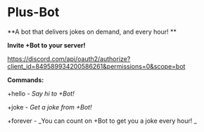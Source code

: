 # Plus-Bot
**A bot that delivers jokes on demand, and every hour! **


**Invite +Bot to your server!**

https://discord.com/api/oauth2/authorize?client_id=849589934200586261&permissions=0&scope=bot


**Commands:**

+hello - _Say hi to +Bot!_

+joke - _Get a joke from +Bot!_

+forever - _You can count on +Bot to get you a joke every hour! _


